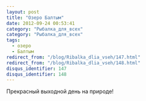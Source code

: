 ```yaml
---
layout: post
title: "Озеро Балтым"
date: 2012-09-24 00:53:41
category: "Рыбалка_для_всех"
category: "Рыбалка_для_всех"
tags:
  - озеро
  - Балтым
redirect_from: "/blog/Ribalka_dlia_vseh/147.html"
redirect_from: "/blog/Ribalka_dlia_vseh/148.html"
disqus_identifier: 147
disqus_identifier: 148
---
```

Прекрасный выходной день на природе!
